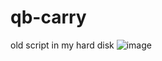 # qb-carry

old script in my hard disk
![image](https://user-images.githubusercontent.com/89742984/149625408-c6f2cf4b-bf1b-439e-9421-0aa594ec82b5.png)
